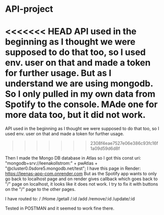 # API-project
<<<<<<< HEAD
API used in the beginning as I thought we were supposed to do that too, so I used env. user on that and made a token for further usage. But as I understand we are using mongodb. So I only pulled in my own data from Spotify to the console. MAde one for more data too, but it did not work.
=======
API used in the beginning as I thought we were supposed to do that too, so I used env. user on that and made a token for further usage.
>>>>>>> 2308f4eae7527e06e386c93fc16f1a09d59d6d8f

Then I made the Mongo DB database in Atlas so I got this const uri: "mongodb+srv://leenakollstrom:" + pwAtlas + "@cluster0.0sdore5.mongodb.net/test";
I have this page in Render: https://leenas-app-com.onrender.com
But as the Spotify app wants to only go back to localhost page and on render gives callback which goes back to "/" page on localhost, it looks like it does not work.
I try to fix it with buttons on the "/" page to the other pages. 

I have routed to:
/  /Home  /getall  /:id  /add  /remove/:id  /update/:id

Tested in POSTMAN and it seemed to work fine there.
